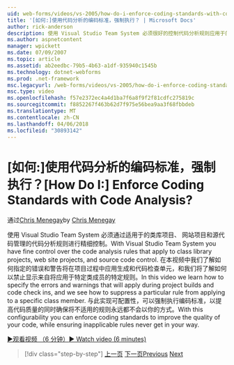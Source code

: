 ```yaml
---
uid: web-forms/videos/vs-2005/how-do-i-enforce-coding-standards-with-code-analysis
title: '[如何:]使用代码分析的编码标准，强制执行？ | Microsoft Docs'
author: rick-anderson
description: 使用 Visual Studio Team System 必须很好的控制代码分析规则应用于的类库项目、 网站项目和源代码 co...
ms.author: aspnetcontent
manager: wpickett
ms.date: 07/09/2007
ms.topic: article
ms.assetid: ab2eedbc-79b5-4b63-a1df-935940c1545b
ms.technology: dotnet-webforms
ms.prod: .net-framework
msc.legacyurl: /web-forms/videos/vs-2005/how-do-i-enforce-coding-standards-with-code-analysis
msc.type: video
ms.openlocfilehash: f57e2372ec4a4d1ba7f6a8f9f2f81cdfc275819c
ms.sourcegitcommit: f8852267f463b62d7f975e56bea9aa3f68fbbdeb
ms.translationtype: MT
ms.contentlocale: zh-CN
ms.lasthandoff: 04/06/2018
ms.locfileid: "30893142"
---
```

<a name="how-do-i-enforce-coding-standards-with-code-analysis"></a><span data-ttu-id="ebded-104">[如何:]使用代码分析的编码标准，强制执行？</span><span class="sxs-lookup"><span data-stu-id="ebded-104">[How Do I:] Enforce Coding Standards with Code Analysis?</span></span>
====================
<span data-ttu-id="ebded-105">通过[Chris Menegay](https://twitter.com/CMenegay)</span><span class="sxs-lookup"><span data-stu-id="ebded-105">by [Chris Menegay](https://twitter.com/CMenegay)</span></span>

<span data-ttu-id="ebded-106">使用 Visual Studio Team System 必须通过适用于的类库项目、 网站项目和源代码管理的代码分析规则进行精细控制。</span><span class="sxs-lookup"><span data-stu-id="ebded-106">With Visual Studio Team System you have fine control over the code analysis rules that apply to class library projects, web site projects, and source code control.</span></span> <span data-ttu-id="ebded-107">在本视频中我们了解如何指定的错误和警告将在项目过程中应用生成和代码检查单元，和我们将了解如何以禁止显示来自将应用于特定类成员的特定规则。</span><span class="sxs-lookup"><span data-stu-id="ebded-107">In this video we learn how to specify the errors and warnings that will apply during project builds and code check ins, and we see how to suppress a particular rule from applying to a specific class member.</span></span> <span data-ttu-id="ebded-108">与此实现可配置性，可以强制执行编码标准，以提高代码质量的同时确保将不适用的规则永远都不会以你的方式。</span><span class="sxs-lookup"><span data-stu-id="ebded-108">With this configurability you can enforce coding standards to improve the quality of your code, while ensuring inapplicable rules never get in your way.</span></span>

[<span data-ttu-id="ebded-109">&#9654;观看视频 （6 分钟）</span><span class="sxs-lookup"><span data-stu-id="ebded-109">&#9654; Watch video (6 minutes)</span></span>](https://channel9.msdn.com/Blogs/ASP-NET-Site-Videos/how-do-i-enforce-coding-standards-with-code-analysis)

> [!div class="step-by-step"]
> <span data-ttu-id="ebded-110">[上一页](how-do-i-set-up-distributed-load-testing-for-high-volume-tests.md)
> [下一页](how-do-i-use-generic-tests.md)</span><span class="sxs-lookup"><span data-stu-id="ebded-110">[Previous](how-do-i-set-up-distributed-load-testing-for-high-volume-tests.md)
[Next](how-do-i-use-generic-tests.md)</span></span>
